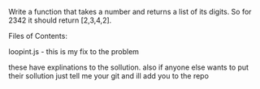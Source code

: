 Write a function that takes a number and returns a list of its digits. So for 2342 it should return [2,3,4,2].

Files of Contents:

loopint.js - this is my fix to the problem



these have explinations to the sollution. also if anyone else wants to put their sollution just tell me your git and ill add you to the repo
